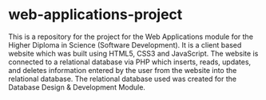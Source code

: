 # web-applications-project
This is a repository for the project for the Web Applications module for the Higher Diploma in Science (Software Development). It is a client based website which was built using HTML5, CSS3 and JavaScript. The website is connected to a relational database via PHP  which inserts, reads, updates, and deletes information entered by the user from the website into the relational database. The relational database used was created for the Database Design &amp; Development Module.
